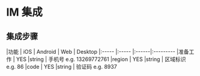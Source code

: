 # IM 集成

## 集成步骤

|功能   | iOS  | Android   | Web | Desktop
|:----- |:----- |:------|:---------
|准备工作  |  YES  |string | 手机号 e.g. 13269772761
|region |  YES  |string | 区域标识 e.g. 86
|code   |  YES  |string | 验证码 e.g. 8937





